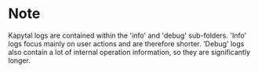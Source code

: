 # Note

Kapytal logs are contained within the 'info' and 'debug' sub-folders.
'Info' logs focus mainly on user actions and are therefore shorter.
'Debug' logs also contain a lot of internal operation information, so they are significantly longer.
